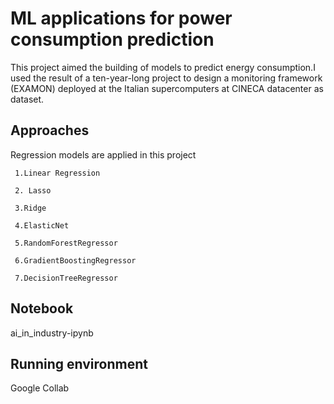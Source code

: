 
# ML applications for power consumption prediction



This project  aimed the building of  models to predict energy consumption.I used the result of a ten-year-long project to design a monitoring framework (EXAMON) deployed at the Italian supercomputers at CINECA datacenter as dataset.
## Approaches
Regression models are applied in this project


     1.Linear Regression
   
     2. Lasso

     3.Ridge

     4.ElasticNet
     
     5.RandomForestRegressor

     6.GradientBoostingRegressor

     7.DecisionTreeRegressor
## Notebook

ai_in_industry-ipynb



## Running environment

Google Collab
